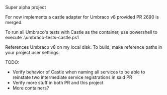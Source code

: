 Super alpha project

For now implements a castle adapter for Umbraco v8 provided PR 2690 is merged.

To run all Umbraco's tests with Castle as the container, use powershell to execute
.\umbraco-tests-castle.ps1

References Umbraco v8 on my local disk. To build, make reference paths in your
project user settings.

TODO:
- Verify behavior of Castle when naming all services to be able to
reinstate two intermediate service registrations in said PR
- Verify more stuff in both PR and this project
- More containers?
